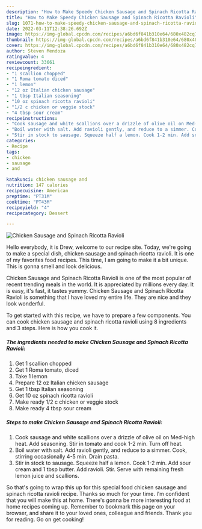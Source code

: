 ```yaml
---
description: "How to Make Speedy Chicken Sausage and Spinach Ricotta Ravioli"
title: "How to Make Speedy Chicken Sausage and Spinach Ricotta Ravioli"
slug: 1071-how-to-make-speedy-chicken-sausage-and-spinach-ricotta-ravioli
date: 2022-03-11T12:38:26.692Z
image: https://img-global.cpcdn.com/recipes/a6bd6f841b310e64/680x482cq70/chicken-sausage-and-spinach-ricotta-ravioli-recipe-main-photo.jpg
thumbnail: https://img-global.cpcdn.com/recipes/a6bd6f841b310e64/680x482cq70/chicken-sausage-and-spinach-ricotta-ravioli-recipe-main-photo.jpg
cover: https://img-global.cpcdn.com/recipes/a6bd6f841b310e64/680x482cq70/chicken-sausage-and-spinach-ricotta-ravioli-recipe-main-photo.jpg
author: Steven Mendoza
ratingvalue: 4
reviewcount: 33661
recipeingredient:
- "1 scallion chopped"
- "1 Roma tomato diced"
- "1 lemon"
- "12 oz Italian chicken sausage"
- "1 tbsp Italian seasoning"
- "10 oz spinach ricotta ravioli"
- "1/2 c chicken or veggie stock"
- "4 tbsp sour cream"
recipeinstructions:
- "Cook sausage and white scallions over a drizzle of olive oil on Med-high heat. Add seasoning. Stir in tomato and cook 1-2 min. Turn off heat."
- "Boil water with salt. Add ravioli gently, and reduce to a simmer. Cook, stirring occasionally 4-5 min. Drain pasta."
- "Stir in stock to sausage. Squeeze half a lemon. Cook 1-2 min. Add sour cream and 1 tbsp butter. Add ravioli. Stir. Serve with remaining fresh lemon juice and scallions."
categories:
- Recipe
tags:
- chicken
- sausage
- and

katakunci: chicken sausage and 
nutrition: 147 calories
recipecuisine: American
preptime: "PT31M"
cooktime: "PT43M"
recipeyield: "4"
recipecategory: Dessert

---
```



![Chicken Sausage and Spinach Ricotta Ravioli](https://img-global.cpcdn.com/recipes/a6bd6f841b310e64/680x482cq70/chicken-sausage-and-spinach-ricotta-ravioli-recipe-main-photo.jpg)

Hello everybody, it is Drew, welcome to our recipe site. Today, we're going to make a special dish, chicken sausage and spinach ricotta ravioli. It is one of my favorites food recipes. This time, I am going to make it a bit unique. This is gonna smell and look delicious.



Chicken Sausage and Spinach Ricotta Ravioli is one of the most popular of recent trending meals in the world. It is appreciated by millions every day. It is easy, it's fast, it tastes yummy. Chicken Sausage and Spinach Ricotta Ravioli is something that I have loved my entire life. They are nice and they look wonderful.


To get started with this recipe, we have to prepare a few components. You can cook chicken sausage and spinach ricotta ravioli using 8 ingredients and 3 steps. Here is how you cook it.

<!--inarticleads1-->

##### The ingredients needed to make Chicken Sausage and Spinach Ricotta Ravioli:

1. Get 1 scallion chopped
1. Get 1 Roma tomato, diced
1. Take 1 lemon
1. Prepare 12 oz Italian chicken sausage
1. Get 1 tbsp Italian seasoning
1. Get 10 oz spinach ricotta ravioli
1. Make ready 1/2 c chicken or veggie stock
1. Make ready 4 tbsp sour cream




<!--inarticleads2-->

##### Steps to make Chicken Sausage and Spinach Ricotta Ravioli:

1. Cook sausage and white scallions over a drizzle of olive oil on Med-high heat. Add seasoning. Stir in tomato and cook 1-2 min. Turn off heat.
1. Boil water with salt. Add ravioli gently, and reduce to a simmer. Cook, stirring occasionally 4-5 min. Drain pasta.
1. Stir in stock to sausage. Squeeze half a lemon. Cook 1-2 min. Add sour cream and 1 tbsp butter. Add ravioli. Stir. Serve with remaining fresh lemon juice and scallions.




So that's going to wrap this up for this special food chicken sausage and spinach ricotta ravioli recipe. Thanks so much for your time. I'm confident that you will make this at home. There's gonna be more interesting food at home recipes coming up. Remember to bookmark this page on your browser, and share it to your loved ones, colleague and friends. Thank you for reading. Go on get cooking!
